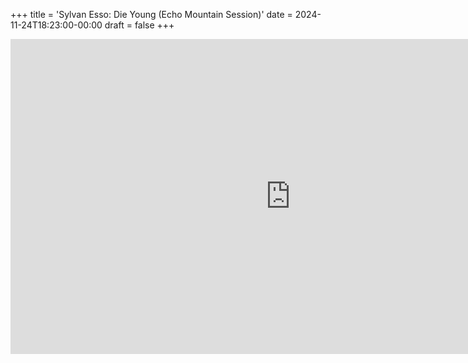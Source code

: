 +++
title = 'Sylvan Esso: Die Young (Echo Mountain Session)'
date = 2024-11-24T18:23:00-00:00
draft = false
+++

<iframe width="896" height="504" src="https://www.youtube.com/embed/5Gh8hdjcU4E?si=GvOmzzMAP_dhmSfP" title="YouTube video player" frameborder="0" allow="accelerometer; autoplay; clipboard-write; encrypted-media; gyroscope; picture-in-picture; web-share" referrerpolicy="strict-origin-when-cross-origin" allowfullscreen></iframe>